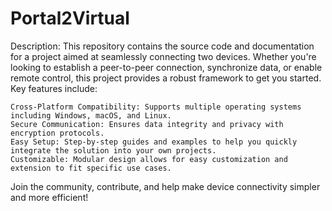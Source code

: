 # Portal2Virtual

Description:
This repository contains the source code and documentation for a project aimed at seamlessly connecting two devices. Whether you're looking to establish a peer-to-peer connection, synchronize data, or enable remote control, this project provides a robust framework to get you started. Key features include:

    Cross-Platform Compatibility: Supports multiple operating systems including Windows, macOS, and Linux.
    Secure Communication: Ensures data integrity and privacy with encryption protocols.
    Easy Setup: Step-by-step guides and examples to help you quickly integrate the solution into your own projects.
    Customizable: Modular design allows for easy customization and extension to fit specific use cases.

Join the community, contribute, and help make device connectivity simpler and more efficient!
